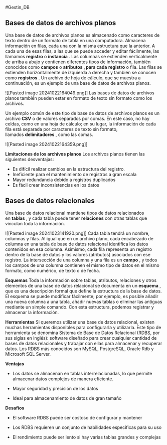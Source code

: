 #Gestin_DB
## Bases de datos de archivos planos

Una base de datos de archivos planos es almacenado como caracteres de texto dentro de un formato de tabla en una computadora. Almacena información en filas, cada una con la misma estructura que la anterior. A cada una de esas filas, a las que se puede acceder y editar fácilmente, las llamamos **registro** o **instancia** . Las columnas se extienden verticalmente de arriba a abajo y contienen diferentes tipos de información, también conocidos como **campos** o **atributos , para cada** **registro** o fila. Las filas se extienden horizontalmente de izquierda a derecha y también se conocen como **registros** . Un archivo de hoja de cálculo, que se muestra a continuación, es un ejemplo de una base de datos de archivos planos.

![[Pasted image 20241022164049.png]]
Las bases de datos de archivos planos también pueden estar en formato de texto sin formato como los archivos.

Un ejemplo común de este tipo de base de datos de archivos planos es un archivo **CSV** o de valores separados por comas. En este caso, no hay celdas, como en una hoja de cálculo; en su lugar, la información de cada fila está separada por caracteres de texto sin formato, llamados **delimitadores** , como las comas.

![[Pasted image 20241022164359.png]]

**Limitaciones de los archivos planos**
Los archivos planos tienen las siguientes desventajas:

- Es difícil realizar cambios en la estructura del registro.
- Ineficiente para el mantenimiento de registros a gran escala
- Mayor redundancia debido a registros duplicados
- Es fácil crear inconsistencias en los datos

## Bases de datos relacionales

Una base de datos relacional mantiene tipos de datos relacionados en **tablas** , y cada tabla puede tener **relaciones** con otras tablas que vinculan toda la información.

![[Pasted image 20241023141920.png]]
Cada tabla tendrá un nombre, columnas y filas. Al igual que en un archivo plano, cada encabezado de columna en una tabla de base de datos relacional identifica los datos contenidos en esa columna. Asimismo, cada fila representa un registro dentro de la base de datos y los valores (atributos) asociados con ese registro. La intersección de una columna y una fila es un **campo** , y todos los campos de una columna contienen el mismo tipo de datos en el mismo formato, como numérico, de texto o de fecha.

**Esquemas**
Toda la información sobre tablas, atributos, relaciones y otros elementos de una base de datos relacional se documenta en un **esquema** , que es una descripción formal que define la estructura de la base de datos. El esquema se puede modificar fácilmente; por ejemplo, es posible añadir una nueva columna a una tabla, añadir nuevas tablas o eliminar las antiguas mediante un simple comando. Con esta estructura, podemos registrar y almacenar la información.

**Herramientas**
Si queremos utilizar una base de datos relacional, existen muchas herramientas disponibles para configurarla y utilizarla. Este tipo de herramienta se denomina Sistema de Base de Datos Relacional (RDBS, por sus siglas en inglés): software diseñado para crear cualquier cantidad de bases de datos relacionales y trabajar con ellas para almacenar y recuperar datos. Los RDBS más conocidos son MySQL, PostgreSQL, Oracle Rdb y Microsoft SQL Server.

**Ventajas**

- Los datos se almacenan en tablas interrelacionadas, lo que permite almacenar datos complejos de manera eficiente.

- Mayor seguridad y precisión de los datos

- Ideal para almacenamiento de datos de gran tamaño

**Desafíos**

- El software RDBS puede ser costoso de configurar y mantener

- Los RDBS requieren un conjunto de habilidades específicas para su uso

- El rendimiento puede ser lento si hay varias tablas grandes y complejas

